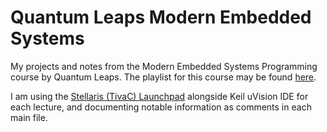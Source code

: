 # Quantum Leaps Modern Embedded Systems

My projects and notes from the Modern Embedded Systems Programming course by Quantum Leaps. The playlist for this course may be found [here](https://youtube.com/playlist?list=PLPW8O6W-1chwyTzI3BHwBLbGQoPFxPAPM&si=BWT0-DhhVAY5DNPo).

I am using the [Stellaris (TivaC) Launchpad](https://www.ti.com/tool/EK-TM4C123GXL) alongside Keil uVision IDE for each lecture, and documenting notable information as comments in each main file.
